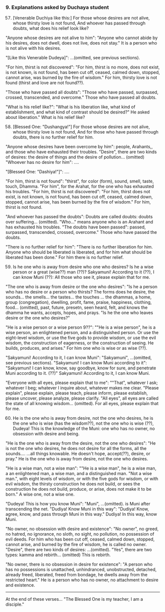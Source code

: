 ### 9. Explanations asked by Duchaya student

57. [Venerable Duchiya like this:] For those whose desires are not alive, whose
    thirsty love is not found,
And whoever has passed through doubts, what does his relief look like?

"Anyone whose desires are not alive to him": "Anyone who cannot abide by his
desires, does not dwell, does not live, does not stay." It is a
person who is not alive with his desires.

"[Like this Venerable Dudeya]": ...(omitted, see previous sections).

"For him, thirst is not discovered": "For him, thirst is no more, does not
exist, is not known, is not found, has been cut off, ceased, calmed down,
stopped, cannot arise, was burned by the fire of wisdom." For him, thirsty
love is not found (thirst and love are not found??).

"Those who have passed all doubts": "Those who have passed, surpassed, crossed,
transcended, and overcome." Those who have passed all doubts.

"What is his relief like?": "What is his liberation like, what kind of
establishment, and what kind of contrast should be desired?" He asked about
liberation." What is his relief like?

58. [Blessed One: "Dushangya!"] For those whose desires are not alive, whose
    thirsty love is not found,
And for those who have passed through doubts, there is no further relief for
him.

"Anyone whose desires have been overcome by him": people, Arahants,, and those who have exhausted their troubles.
"Desire", there are two kinds of desires: the desire of things and the desire of
pollution... (omitted) "Whoever has no desire for him": ....

"[Blessed One: "Dashiya!"]": ....

"For him, thirst is not found": "thirst", for color (form), sound, smell, taste,
touch, Dhamma. "For him", for the Arahat, for the one who has exhausted his
troubles. "For him, thirst is not discovered": "For him, thirst does not exist,
is not known, is not found, has been cut off, ceased, calmed down, stopped,
cannot arise, has been burned by the fire of wisdom." For him, thirst is not
found.

"And whoever has passed the doubts": Doubts are called doubts: doubts over
suffering... (omitted). "Who..." means anyone who is an Arahant and has
exhausted his troubles. "The doubts have been passed": passed, surpassed,
transcended, crossed, overcome." Those who have passed the doubts.

"There is no further relief for him": "There is no further liberation for him.
Anyone who should be liberated is liberated, and for him what should be
liberated has been done." For him there is no further relief.

59. Is he one who is away from desire who one who desires? Is he a wise person
    or a great (wise??) man (??)?
Sakyamuni! According to it (??), I can know Muni (??): All those who see it, please
explain that for me.

"The one who is away from desire or the one who desires": "Is he a person who
has no desire or a person who thirsts? The forms does he desire, the sounds...
the smells... the tastes... the touches ... the dhammas, a home, group
(congregation), dwelling, profit, fame, praise, happiness, clothing, food...
(omitted), past, future, presetn, seen heard, felt, and knows the dhamma he
wants, accepts, hopes, and prays. "Is he the one who leaves desire or the one
who desires?"

"He is a wise person or a wise person 9??": ""He is a wise person", he is a wise
person, an enlightened person, and a distinguished
person. Or use the eight-level
wisdom, or use the five gods to provide wisdom, or use the evil wisdom, the
construction of eagerness, or the construction of seeing. He builds, produces,
and arises." For him one who is wise or as wise (??).

"Sakyamuni! According to it, I can know Muni": "Sakyamuni", ...(omitted, see
previous sections). "Sakyamuni! I can know Muni according to it": "Sakyamuni! I
can know, know, say goodbye, know for sure, and penetrate Muni according to it.
(??)" Sakyamuni! According to it, I can know Muni.

"Everyone with all eyes, please explain that to me": ""That", whatever I ask;
whatever I beg; whatever I inquire about, whatever makes me clear. "Please
explain", please explain, please teach, please inform, please establish, please
uncover, please analyze, please clarify. "All eyes", all eyes are called the
state of all knowing wisdom... (omitted). For all eyes, please explain that for
me.

60. He is the one who is away from desire, not the one who desires, he is the
    one who is wise (has the wisdom??), not the one who is wise (??),
Dudeya! This is the knowledge of the Muni: one who has no owner, no
obsession with desire and being.

"He is the one who is away from the desire, not the one who desires": "He is not
the one who desires, he does not desire for all the forms, all the sounds....
...all things knowable. He doesn't hope, accept(??), desire, or pray." He is the
one who is away from desire, not the one who desires.

"He is a wise man, not a wise man": ""He is a wise man", he is a wise man, a an
enlightened man, a wise man, and a distinguished man. "Not a wise man.", with
eight levels of wisdom, or with the five gods for wisdom, or with evil wisdom,
the thirsty construction he does not build, or sees the construction he does not
build, produce, or arise, does not make it to be born." A wise one, not a wise
one.

"Dudeya! This is how you know Muni": "Muni", ...(omitted). is Muni after
transcending the net. "Dudiya! Know Muni in this way": "Dudiya! Know, agree,
know, and pass through Muni in this way." Dudiya! In this way, know Muni.

"No owner, no obsession with desire and existence": "No owner", no greed, no
hatred, no ignorance, no sloth, no sight, no pollution, no possession of evil
deeds. For him who has been cut off, ceased, calmed down, stopped, cannot arise,
and burned by the fire of wisdom, he is called no owner. "Desire", there are two
kinds of desires: ...(omitted). "Yes", there are two types: kamma and rebirth...
(omitted) This is rebirth.

"No owner, there is no obsession in desire for existence": "A person who has no
possessions is unattached, unhindranced, unobstructed, detached, already freed,
liberated, freed from bondage, he dwells away from the restricted heart." He is
a person who has no owner, no attachment to desire and existence.

---

At the end of these verses... "The Blessed One is my teacher, I am a disciple."
